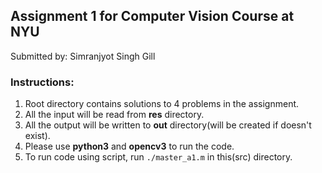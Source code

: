 ## Assignment 1 for Computer Vision Course at NYU
Submitted by:
Simranjyot Singh Gill

### Instructions:
1. Root directory contains solutions to 4 problems in the assignment.
2. All the input will be read from **res** directory.
3. All the output will be written to **out** directory(will be created if doesn't exist).
4. Please use **python3** and **opencv3** to run the code.
5. To run code using script, run `./master_a1.m` in this(src) directory.
